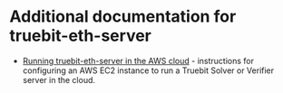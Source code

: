 # Additional documentation for truebit-eth-server

  * [Running truebit-eth-server in the AWS cloud](AWS_Howto.md) - instructions for configuring an AWS EC2 instance to run a Truebit Solver or Verifier server in the cloud.
  